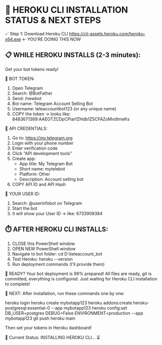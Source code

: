 🚀 HEROKU CLI INSTALLATION STATUS & NEXT STEPS
==============================================

✅ Step 1: Download Heroku CLI
https://cli-assets.heroku.com/heroku-x64.exe ← YOU'RE DOING THIS NOW

📋 WHILE HEROKU INSTALLS (2-3 minutes):
---------------------------------------
Get your bot tokens ready!

🤖 BOT TOKEN:
1. Open Telegram
2. Search: @BotFather
3. Send: /newbot
4. Bot name: Telegram Account Selling Bot
5. Username: teleaccountbot123 (or any unique name)
6. COPY the token → looks like: 8483671369:AAEOTZCDpCPiarfZHdb1Z5CFAZoMvdtmeKs

🔑 API CREDENTIALS:
1. Go to: https://my.telegram.org
2. Login with your phone number
3. Enter verification code
4. Click "API development tools"
5. Create app:
   - App title: My Telegram Bot
   - Short name: mytelebot
   - Platform: Other
   - Description: Account selling bot
6. COPY API ID and API Hash

📱 YOUR USER ID:
1. Search: @userinfobot on Telegram
2. Start the bot
3. It will show your User ID → like: 6733908384

⏱️ AFTER HEROKU CLI INSTALLS:
-----------------------------
1. CLOSE this PowerShell window
2. OPEN NEW PowerShell window
3. Navigate to bot folder: cd D:\teleaccount_bot
4. Test Heroku: heroku --version
5. Run deployment commands (I'll provide them)

🎯 READY? Your bot deployment is 99% prepared!
All files are ready, git is committed, everything is configured.
Just waiting for Heroku CLI installation to complete!

🚀 NEXT: After installation, run these commands one by one:

heroku login
heroku create mybotapp123
heroku addons:create heroku-postgresql:essential-0 --app mybotapp123
heroku config:set DB_USER=postgres DEBUG=False ENVIRONMENT=production --app mybotapp123
git push heroku main

Then set your tokens in Heroku dashboard!

📍 Current Status: INSTALLING HEROKU CLI... ⏳